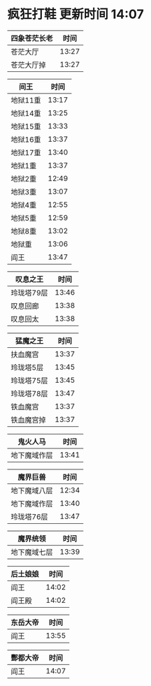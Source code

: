 # 疯狂打鞋 更新时间 14:07

| 四象苍茫长老   | 时间    |
|--------|-------|
| 苍茫大厅 | 13:27 |
| 苍茫大厅掉 | 13:27 |

| 间王   | 时间    |
|--------|-------|
| 地狱11重 | 13:17 |
| 地狱14重 | 13:25 |
| 地狱15重 | 13:33 |
| 地狱16重 | 13:37 |
| 地狱17重 | 13:40 |
| 地狱1重 | 13:37 |
| 地狱2重 | 12:49 |
| 地狱3重 | 13:07 |
| 地狱4重 | 12:55 |
| 地狱5重 | 12:59 |
| 地狱8重 | 13:02 |
| 地狱重 | 13:06 |
| 阎王 | 13:47 |

| 叹息之王   | 时间    |
|--------|-------|
| 玲珑塔79层 | 13:46 |
| 叹息回廊 | 13:38 |
| 叹息回太 | 13:38 |

| 猛魔之王   | 时间    |
|--------|-------|
| 扶血魔宫 | 13:37 |
| 玲珑塔5层 | 13:45 |
| 玲珑塔75层 | 13:45 |
| 玲珑塔78层 | 13:47 |
| 铁血魔宫 | 13:37 |
| 铁血魔宫掉 | 13:37 |

| 鬼火人马   | 时间    |
|--------|-------|
| 地下魔域作层 | 13:41 |

| 魔界巨兽   | 时间    |
|--------|-------|
| 地下魔域八层 | 12:34 |
| 地下魔域作层 | 13:40 |
| 玲珑塔76层 | 13:47 |

| 魔界统领   | 时间    |
|--------|-------|
| 地下魔域七层 | 13:39 |

| 后土娘娘   | 时间    |
|--------|-------|
| 阎王 | 14:02 |
| 阎王殿 | 14:02 |

| 东岳大帝   | 时间    |
|--------|-------|
| 阎王 | 13:55 |

| 酆都大帝   | 时间    |
|--------|-------|
| 阎王 | 14:07 |